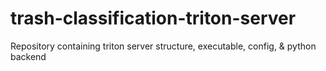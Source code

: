 # trash-classification-triton-server
Repository containing triton server structure, executable, config, &amp; python backend
